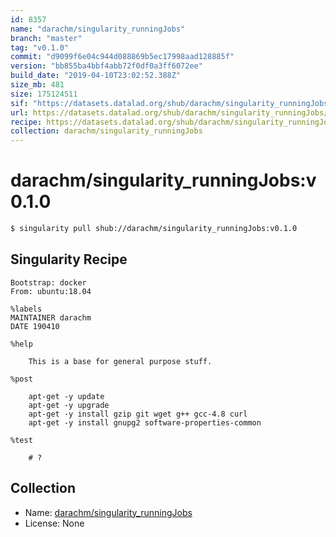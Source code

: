 ```yaml
---
id: 8357
name: "darachm/singularity_runningJobs"
branch: "master"
tag: "v0.1.0"
commit: "d9099f6e04c944d088869b5ec17998aad128885f"
version: "bb855ba4bbf4abb72f0df0a3ff6072ee"
build_date: "2019-04-10T23:02:52.388Z"
size_mb: 481
size: 175124511
sif: "https://datasets.datalad.org/shub/darachm/singularity_runningJobs/v0.1.0/2019-04-10-d9099f6e-bb855ba4/bb855ba4bbf4abb72f0df0a3ff6072ee.simg"
url: https://datasets.datalad.org/shub/darachm/singularity_runningJobs/v0.1.0/2019-04-10-d9099f6e-bb855ba4/
recipe: https://datasets.datalad.org/shub/darachm/singularity_runningJobs/v0.1.0/2019-04-10-d9099f6e-bb855ba4/Singularity
collection: darachm/singularity_runningJobs
---
```


# darachm/singularity_runningJobs:v0.1.0

```bash
$ singularity pull shub://darachm/singularity_runningJobs:v0.1.0
```

## Singularity Recipe

```singularity
Bootstrap: docker
From: ubuntu:18.04

%labels
MAINTAINER darachm
DATE 190410

%help

    This is a base for general purpose stuff.
    
%post

    apt-get -y update
    apt-get -y upgrade
    apt-get -y install gzip git wget g++ gcc-4.8 curl 
    apt-get -y install gnupg2 software-properties-common

%test

    # ?
```

## Collection

 - Name: [darachm/singularity_runningJobs](https://github.com/darachm/singularity_runningJobs)
 - License: None

